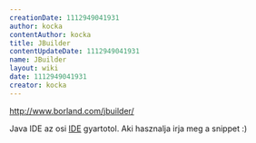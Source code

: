 ```yaml
---
creationDate: 1112949041931 
author: kocka 
contentAuthor: kocka 
title: JBuilder 
contentUpdateDate: 1112949041931 
name: JBuilder 
layout: wiki 
date: 1112949041931 
creator: kocka 
---
```

http://www.borland.com/jbuilder/

Java IDE az osi [IDE](IDE.html) gyartotol. Aki hasznalja irja meg a snippet :)
